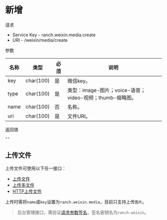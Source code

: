 # 新增

请求
- Service Key - ranch.weixin.media.create
- URI - /weixin/media/create

参数

|名称|类型|必须|说明|
|---|---|---|---|
|key|char(100)|是|微信key。|
|type|char(100)|是|类型：image-图片；voice-语音；video-视频；thumb-缩略图。|
|name|char(100)|否|名称。|
|uri|char(100)|是|文件URI。|

返回值
```
""
```

## 上传文件

上传文件可使用以下任一接口：
- [上传文件](https://github.com/heisedebaise/tephra/blob/master/tephra-ctrl/doc/upload.md)
- [上传多文件](https://github.com/heisedebaise/tephra/blob/master/tephra-ctrl/doc/uploads.md)
- [HTTP上传文件](https://github.com/heisedebaise/tephra/blob/master/tephra-ctrl-http/doc/upload.md)

上传时需将`name`或`key`设置为`ranch.weixin.media`，目前只支持上传`图片`。

> 后台管理接口，需验证[请求参数签名](https://github.com/heisedebaise/tephra/blob/master/tephra-ctrl/doc/sign.md)，签名密钥名为`ranch-weixin`。
